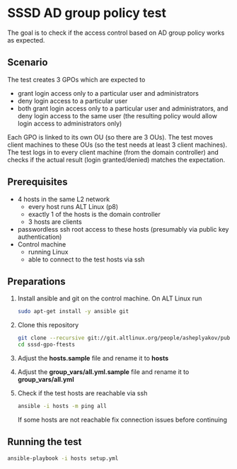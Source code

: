 # SSSD AD group policy test

The goal is to check if the access control based on AD group policy
works as expected.


## Scenario

The test creates 3 GPOs which are expected to

- grant login access only to a particular user and administrators
- deny login access to a particular user
- both grant login access only to a particular user and administrators, and
  deny login access to the same user (the resulting policy would allow login
  access to administrators only)

Each GPO is linked to its own OU (so there are 3 OUs). The test moves client
machines to these OUs (so the test needs at least 3 client machines).
The test logs in to every client machine (from the domain controller) and
checks if the actual result (login granted/denied) matches the expectation.


## Prerequisites

* 4 hosts in the same L2 network 
  - every host runs ALT Linux (p8)
  - exactly 1 of the hosts is the domain controller
  - 3 hosts are clients
* passwordless ssh root access to these hosts (presumably via public
  key authentication)
* Control machine
  - running Linux
  - able to connect to the test hosts via ssh


## Preparations

1. Install ansible and git on the control machine. On ALT Linux run
   ```bash
   sudo apt-get install -y ansible git
   ```

2. Clone this repository
   ```bash
   git clone --recursive git://git.altlinux.org/people/asheplyakov/public/sssd-gpo-ftests.git
   cd sssd-gpo-ftests
   ```

3. Adjust the **hosts.sample** file and rename it to **hosts**

4. Adjust the **group_vars/all.yml.sample** file and rename it to **group_vars/all.yml**

5. Check if the test hosts are reachable via ssh

   ```bash
   ansible -i hosts -m ping all
   ```
   If some hosts are not reachable fix connection issues before continuing


## Running the test

```bash
ansible-playbook -i hosts setup.yml
```
